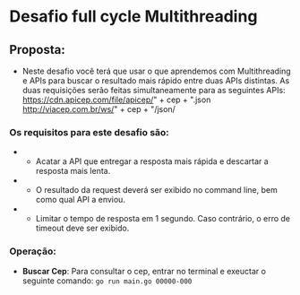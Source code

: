# Desafio full cycle Multithreading

## Proposta:

* Neste desafio você terá que usar o que aprendemos com Multithreading e APIs para buscar o resultado mais rápido entre duas APIs distintas.
As duas requisições serão feitas simultaneamente para as seguintes APIs:
https://cdn.apicep.com/file/apicep/" + cep + ".json
http://viacep.com.br/ws/" + cep + "/json/

### Os requisitos para este desafio são:
* - Acatar a API que entregar a resposta mais rápida e descartar a resposta mais lenta.
* - O resultado da request deverá ser exibido no command line, bem como qual API a enviou.
* - Limitar o tempo de resposta em 1 segundo. Caso contrário, o erro de timeout deve ser exibido.

### Operação:
* **Buscar Cep**: Para consultar o cep, entrar no terminal e exeuctar o seguinte comando: `go run main.go 00000-000`